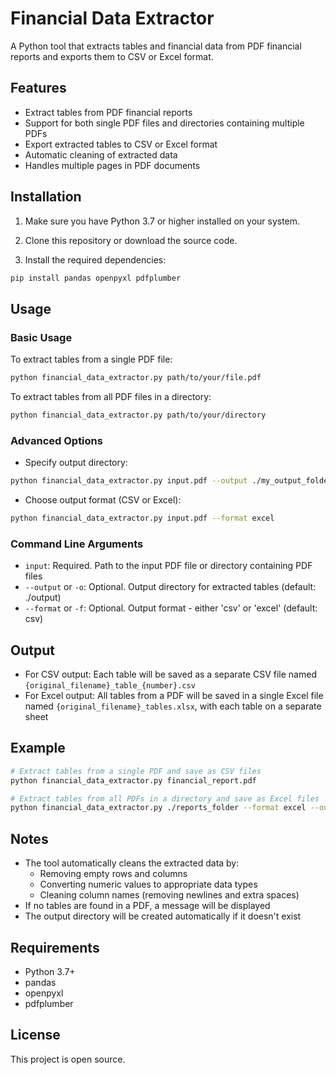 # Financial Data Extractor

A Python tool that extracts tables and financial data from PDF financial reports and exports them to CSV or Excel format.

## Features

- Extract tables from PDF financial reports
- Support for both single PDF files and directories containing multiple PDFs
- Export extracted tables to CSV or Excel format
- Automatic cleaning of extracted data
- Handles multiple pages in PDF documents

## Installation

1. Make sure you have Python 3.7 or higher installed on your system.

2. Clone this repository or download the source code.

3. Install the required dependencies:

```bash
pip install pandas openpyxl pdfplumber
```

## Usage

### Basic Usage

To extract tables from a single PDF file:

```bash
python financial_data_extractor.py path/to/your/file.pdf
```

To extract tables from all PDF files in a directory:

```bash
python financial_data_extractor.py path/to/your/directory
```

### Advanced Options

- Specify output directory:

```bash
python financial_data_extractor.py input.pdf --output ./my_output_folder
```

- Choose output format (CSV or Excel):

```bash
python financial_data_extractor.py input.pdf --format excel
```

### Command Line Arguments

- `input`: Required. Path to the input PDF file or directory containing PDF files
- `--output` or `-o`: Optional. Output directory for extracted tables (default: ./output)
- `--format` or `-f`: Optional. Output format - either 'csv' or 'excel' (default: csv)

## Output

- For CSV output: Each table will be saved as a separate CSV file named `{original_filename}_table_{number}.csv`
- For Excel output: All tables from a PDF will be saved in a single Excel file named `{original_filename}_tables.xlsx`, with each table on a separate sheet

## Example

```bash
# Extract tables from a single PDF and save as CSV files
python financial_data_extractor.py financial_report.pdf

# Extract tables from all PDFs in a directory and save as Excel files
python financial_data_extractor.py ./reports_folder --format excel --output ./extracted_data
```

## Notes

- The tool automatically cleans the extracted data by:
  - Removing empty rows and columns
  - Converting numeric values to appropriate data types
  - Cleaning column names (removing newlines and extra spaces)
- If no tables are found in a PDF, a message will be displayed
- The output directory will be created automatically if it doesn't exist

## Requirements

- Python 3.7+
- pandas
- openpyxl
- pdfplumber

## License

This project is open source.
